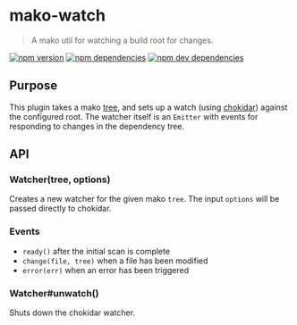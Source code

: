 # mako-watch

> A mako util for watching a build root for changes.

[![npm version][npm-badge]][npm]
[![npm dependencies][david-badge]][david]
[![npm dev dependencies][david-dev-badge]][david-dev]

## Purpose

This plugin takes a mako [tree][mako-tree], and sets up a watch (using
[chokidar][chokidar]) against the configured root. The watcher itself is an
`Emitter` with events for responding to changes in the dependency tree.


## API

### Watcher(tree, options)

Creates a new watcher for the given mako `tree`. The input `options` will be
passed directly to chokidar.

### Events

 - `ready()` after the initial scan is complete
 - `change(file, tree)` when a file has been modified
 - `error(err)` when an error has been triggered

### Watcher#unwatch()

Shuts down the chokidar watcher.


[chokidar]: https://www.npmjs.com/package/chokidar
[david-badge]: https://img.shields.io/david/makojs/watch.svg
[david-dev-badge]: https://img.shields.io/david/dev/makojs/watch.svg
[david-dev]: https://david-dm.org/makojs/watch#info=devDependencies
[david]: https://david-dm.org/makojs/watch
[mako-tree]: ../tree
[npm-badge]: https://img.shields.io/npm/v/mako-watch.svg
[npm]: https://www.npmjs.com/package/mako-watch

